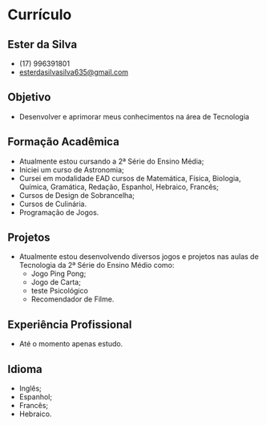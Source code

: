 # Currículo
## Ester da Silva

- (17) 996391801
- esterdasilvasilva635@gmail.com

## Objetivo
- Desenvolver e aprimorar meus conhecimentos na área de Tecnologia

## Formação Acadêmica
- Atualmente estou cursando a 2ª Série do Ensino Média;
- Iniciei um curso de Astronomia;
- Cursei em modalidade EAD cursos de Matemática, Física, Biologia, Química, Gramática, Redação, Espanhol, Hebraico, Francês;
- Cursos de Design de Sobrancelha;
- Cursos de Culinária.
- Programação de Jogos.

## Projetos
- Atualmente estou desenvolvendo diversos jogos e projetos nas aulas de Tecnologia da 2ª Série do Ensino Médio como:
   - Jogo Ping Pong;
  - Jogo de Carta;
  - teste Psicológico
  - Recomendador de Filme.

## Experiência Profissional
- Até o momento apenas estudo.

## Idioma
- Inglês;
- Espanhol;
- Francês;
- Hebraico.

  
  
